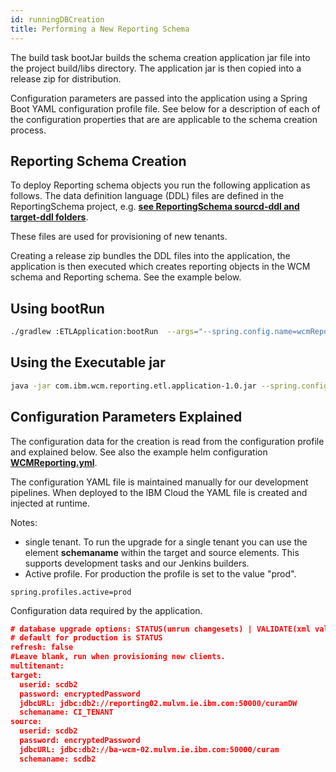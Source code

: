 ```yaml
---
id: runningDBCreation
title: Performing a New Reporting Schema
---
```


The build task bootJar builds the schema creation application jar file into the project build/libs directory.  The application jar is then copied into a release zip for distribution.

Configuration parameters are passed into the application using a Spring Boot YAML configuration profile file.   See below for a description of each of the configuration properties that are are applicable to the schema creation process.

## Reporting Schema Creation
To deploy Reporting schema objects you run the following application as follows.  The data definition language (DDL) files are defined in the ReportingSchema project, e.g. **[see ReportingSchema sourcd-ddl and target-ddl folders](https://github.ibm.com/WH-GovHHS/wcm-reporting/tree/master/ReportingSchema)**.  

These files are used for provisioning of new tenants.   

Creating a release zip bundles the DDL files into the application, the application is then executed which creates reporting objects in the WCM schema and Reporting schema.  See the example below.


## Using bootRun

```sh
./gradlew :ETLApplication:bootRun  --args="--spring.config.name=wcmReporting --spring.config.location=file:$PWD/builderResources/ --spring.profiles.active=LOCAL_ANTHONY,dev --refresh=false"  
```

## Using the Executable jar
```sh
java -jar com.ibm.wcm.reporting.etl.application-1.0.jar --spring.config.name=wcmReporting  --spring.config.location=file:./builderResources/ --spring.profiles.active=LOCAL_ANTHONY,dev --refresh=false
```

## Configuration Parameters Explained

The configuration data for the creation is read from the configuration profile and explained below.  See also the example helm configuration **[WCMReporting.yml](https://github.ibm.com/WH-GovHHS/wcm-reporting/blob/master/helm/configs/WCMReporting.yml)**.

The configuration YAML file is maintained manually for our development pipelines.  When deployed to the IBM Cloud the YAML file is created and injected at runtime.

Notes:
* single tenant.  To run the upgrade for a single tenant you can use the element __schemaname__  within the target and source elements. This supports development tasks and our Jenkins builders.
* Active profile.  For production the profile is set to the value "prod".

```
spring.profiles.active=prod
```
Configuration data required by the application.


```json
# database upgrade options: STATUS(unrun changesets) | VALIDATE(xml validate) | UPGRADE(perform the upgrade)
# default for production is STATUS
refresh: false
#Leave blank, run when provisioning new clients.
multitenant:
target:
  userid: scdb2
  password: encryptedPassword
  jdbcURL: jdbc:db2://reporting02.mulvm.ie.ibm.com:50000/curamDW
  schemaname: CI_TENANT
source:
  userid: scdb2
  password: encryptedPassword
  jdbcURL: jdbc:db2://ba-wcm-02.mulvm.ie.ibm.com:50000/curam
  schemaname: scdb2
```
